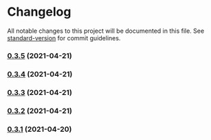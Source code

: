 # Changelog

All notable changes to this project will be documented in this file. See [standard-version](https://github.com/conventional-changelog/standard-version) for commit guidelines.

### [0.3.5](https://gitlab.internal.team-parallax.com/belwue/ffmpeg-webservice/compare/v0.3.3...v0.3.5) (2021-04-21)

### [0.3.4](https://gitlab.internal.team-parallax.com/belwue/ffmpeg-webservice/compare/v0.3.3...v0.3.4) (2021-04-21)

### [0.3.3](https://gitlab.internal.team-parallax.com/belwue/ffmpeg-webservice/compare/v0.3.2...v0.3.3) (2021-04-21)

### [0.3.2](https://gitlab.internal.team-parallax.com/belwue/ffmpeg-webservice/compare/v0.3.1...v0.3.2) (2021-04-21)

### [0.3.1](https://gitlab.internal.team-parallax.com/belwue/ffmpeg-webservice/compare/v0.3.0...v0.3.1) (2021-04-20)
